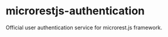 microrestjs-authentication
==========================

Official user authentication service for microrest.js framework.
